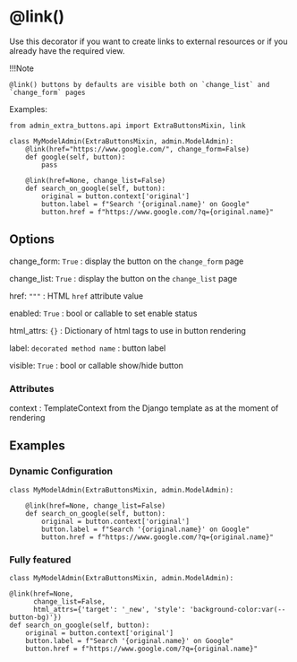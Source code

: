 # @link()

Use this decorator if you want to create links to external 
resources or if you already have the required view. 


!!!Note
    
    @link() buttons by defaults are visible both on `change_list` and `change_form` pages


Examples:
    
    from admin_extra_buttons.api import ExtraButtonsMixin, link

    class MyModelAdmin(ExtraButtonsMixin, admin.ModelAdmin):
        @link(href="https://www.google.com/", change_form=False)
        def google(self, button):
            pass
    
        @link(href=None, change_list=False)
        def search_on_google(self, button):
            original = button.context['original']
            button.label = f"Search '{original.name}' on Google"
            button.href = f"https://www.google.com/?q={original.name}"
     

## Options

change_form: `True`
: display the button on the `change_form` page

change_list: `True`
: display  the button on the `change_list` page

href: `"""`
: HTML `href` attribute value 

enabled: `True`
: bool or callable to set enable status

html_attrs: `{}`
: Dictionary of html tags to use in button rendering

label: `decorated method name`
: button label

visible: `True`
: bool or callable show/hide button


### Attributes

context
: TemplateContext from the Django template as at the moment of rendering

## Examples

### Dynamic Configuration

    class MyModelAdmin(ExtraButtonsMixin, admin.ModelAdmin):

        @link(href=None, change_list=False)
        def search_on_google(self, button):
            original = button.context['original']
            button.label = f"Search '{original.name}' on Google"
            button.href = f"https://www.google.com/?q={original.name}"

### Fully featured

    class MyModelAdmin(ExtraButtonsMixin, admin.ModelAdmin):

    @link(href=None, 
          change_list=False, 
          html_attrs={'target': '_new', 'style': 'background-color:var(--button-bg)'})
    def search_on_google(self, button):
        original = button.context['original']
        button.label = f"Search '{original.name}' on Google"
        button.href = f"https://www.google.com/?q={original.name}"
